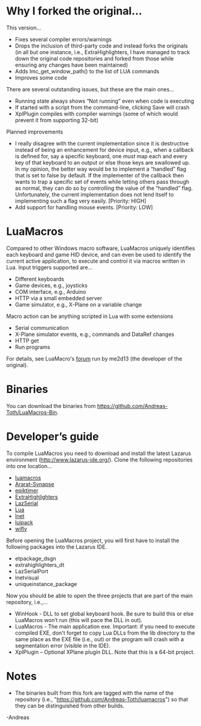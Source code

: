 # Why I forked the original…
This version...
* Fixes several compiler errors/warnings
* Drops the inclusion of third-party code and instead forks the originals (in all but one instance, i.e., ExtraHighlighters, I have managed to track down the original code repositories and forked from those while ensuring any changes have been maintained) 
* Adds lmc_get_window_path() to the list of LUA commands
* Improves some code

There are several outstanding issues, but these are the main ones…
* Running state always shows “Not running” even when code is executing
* If started with a script from the command-line, clicking Save will crash
* XplPlugin compiles with compiler warnings (some of which would prevent it from supporting 32-bit)

Planned improvements
* I really disagree with the current implementation since it is destructive instead of being an enhancement for device input, e.g., when a callback is defined for, say a specific keyboard, one *must* map each and every key of that keyboard to an output or else those keys are swallowed up. In my opinion, the better way would be to implement a “handled” flag that is set to false by default. If the implementer of the callback then wants to trap a specific set of events while letting others pass through as normal, they can do so by controlling the value of the “handled” flag. Unfortunately, the current implementation does not lend itself to implementing such a flag very easily. [Priority: HIGH]
* Add support for handling mouse events. [Priority: LOW]
# LuaMacros
Compared to other Windows macro software, LuaMacros uniquely identifies each keyboard and game HID device, and can even be used to identify the current active application, to execute and control it via macros written in Lua.
Input triggers supported are…
* Different keyboards
* Game devices, e.g., joysticks
* COM interface, e.g., Arduino
* HTTP via a small embedded server
* Game simulator, e.g., X-Plane on a variable change

Macro action can be anything scripted in Lua with some extensions
* Serial communication
* X-Plane simulator events, e.g., commands and DataRef changes
* HTTP get
* Run programs

For details, see LuaMacro's [forum](http://www.hidmacros.eu/forum/viewforum.php?f=9) run by me2d13 (the developer of the original).
# Binaries
You can download the binaries from https://github.com/Andreas-Toth/LuaMacros-Bin.
# Developer’s guide
To compile LuaMacros you need to download and install the latest Lazarus environment (http://www.lazarus-ide.org/).
Clone the following repositories into one location...
* [luamacros](https://github.com/Andreas-Toth/luamacros)
* [Ararat-Synapse](https://github.com/Andreas-Toth/Ararat-Synapse)
* [epiktimer](https://github.com/Andreas-Toth/epiktimer)
* [ExtraHighlighters](https://github.com/Andreas-Toth/ExtraHighlighters)
* [LazSerial](https://github.com/Andreas-Toth/LazSerial)
* [Lua](https://github.com/Andreas-Toth/Lua)
* [lnet](https://github.com/Andreas-Toth/lnet)
* [luipack](https://github.com/Andreas-Toth/luipack)
* [wifly](https://github.com/Andreas-Toth/wifly)

Before opening the LuaMacros project, you will first have to install the following packages into the Lazarus IDE.
* etpackage_dsgn
* extrahighlighters_dt
* LazSerialPort
* lnetvisual
* uniqueinstance_package

Now you should be able to open the three projects that are part of the main repository, i.e.,...
* WinHook - DLL to set global keyboard hook. Be sure to build this or else LuaMacros won’t run (this will pace the DLL in out).
* LuaMacros - The main application exe. Important: if you need to execute compiled EXE, don't forget to copy Lua DLLs from the lib directory to the same place as the EXE file (i.e., out) or the program will crash with a segmentation error (visible in the IDE).
* XplPlugin – Optional XPlane plugin DLL. Note that this is a 64-bit project.

# Notes
* The binaries built from this fork are tagged with the name of the repository (i.e., "https://github.com/Andreas-Toth/luamacros") so that they can be distinguished from other builds.


-Andreas